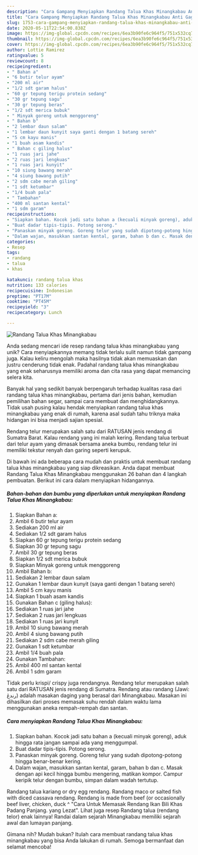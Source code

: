 ```yaml
---
description: "Cara Gampang Menyiapkan Randang Talua Khas Minangkabau Anti Gagal"
title: "Cara Gampang Menyiapkan Randang Talua Khas Minangkabau Anti Gagal"
slug: 1753-cara-gampang-menyiapkan-randang-talua-khas-minangkabau-anti-gagal
date: 2020-05-11T22:54:00.838Z
image: https://img-global.cpcdn.com/recipes/6ea3b90fe6c964f5/751x532cq70/randang-talua-khas-minangkabau-foto-resep-utama.jpg
thumbnail: https://img-global.cpcdn.com/recipes/6ea3b90fe6c964f5/751x532cq70/randang-talua-khas-minangkabau-foto-resep-utama.jpg
cover: https://img-global.cpcdn.com/recipes/6ea3b90fe6c964f5/751x532cq70/randang-talua-khas-minangkabau-foto-resep-utama.jpg
author: Lottie Ramirez
ratingvalue: 5
reviewcount: 8
recipeingredient:
- " Bahan a"
- "6 butir telur ayam"
- "200 ml air"
- "1/2 sdt garam halus"
- "60 gr tepung terigu protein sedang"
- "30 gr tepung sagu"
- "30 gr tepung beras"
- "1/2 sdt merica bubuk"
- " Minyak goreng untuk menggoreng"
- " Bahan b"
- "2 lembar daun salam"
- "1 lembar daun kunyit saya ganti dengan 1 batang sereh"
- "5 cm kayu manis"
- "1 buah asam kandis"
- " Bahan c giling halus"
- "1 ruas jari jahe"
- "2 ruas jari lengkuas"
- "1 ruas jari kunyit"
- "10 siung bawang merah"
- "4 siung bawang putih"
- "2 sdm cabe merah giling"
- "1 sdt ketumbar"
- "1/4 buah pala"
- " Tambahan"
- "400 ml santan kental"
- "1 sdm garam"
recipeinstructions:
- "Siapkan bahan. Kocok jadi satu bahan a (kecuali minyak goreng), aduk hingga rata jangan sampai ada yang menggumpal."
- "Buat dadar tipis-tipis. Potong serong."
- "Panaskan minyak goreng. Goreng telur yang sudah dipotong-potong hingga benar-benar kering."
- "Dalam wajan, masukkan santan kental, garam, bahan b dan c. Masak dengan api kecil hingga bumbu mengering, matikan kompor. Campur keripik telur dengan bumbu, simpan dalam wadah tertutup."
categories:
- Resep
tags:
- randang
- talua
- khas

katakunci: randang talua khas 
nutrition: 133 calories
recipecuisine: Indonesian
preptime: "PT17M"
cooktime: "PT45M"
recipeyield: "3"
recipecategory: Lunch

---
```



![Randang Talua Khas Minangkabau](https://img-global.cpcdn.com/recipes/6ea3b90fe6c964f5/751x532cq70/randang-talua-khas-minangkabau-foto-resep-utama.jpg)

Anda sedang mencari ide resep randang talua khas minangkabau yang unik? Cara menyiapkannya memang tidak terlalu sulit namun tidak gampang juga. Kalau keliru mengolah maka hasilnya tidak akan memuaskan dan justru cenderung tidak enak. Padahal randang talua khas minangkabau yang enak seharusnya memiliki aroma dan cita rasa yang dapat memancing selera kita.

Banyak hal yang sedikit banyak berpengaruh terhadap kualitas rasa dari randang talua khas minangkabau, pertama dari jenis bahan, kemudian pemilihan bahan segar, sampai cara membuat dan menghidangkannya. Tidak usah pusing kalau hendak menyiapkan randang talua khas minangkabau yang enak di rumah, karena asal sudah tahu triknya maka hidangan ini bisa menjadi sajian spesial.

Rendang telur merupakan salah satu dari RATUSAN jenis rendang di Sumatra Barat. Kalau rendang yang ini malah kering. Rendang talua terbuat dari telur ayam yang dimasak bersama aneka bumbu, rendang telur ini memiliki tekstur renyah dan garing seperti kerupuk.


Di bawah ini ada beberapa cara mudah dan praktis untuk membuat randang talua khas minangkabau yang siap dikreasikan. Anda dapat membuat Randang Talua Khas Minangkabau menggunakan 26 bahan dan 4 langkah pembuatan. Berikut ini cara dalam menyiapkan hidangannya.

<!--inarticleads1-->

##### Bahan-bahan dan bumbu yang diperlukan untuk menyiapkan Randang Talua Khas Minangkabau:

1. Siapkan  Bahan a:
1. Ambil 6 butir telur ayam
1. Sediakan 200 ml air
1. Sediakan 1/2 sdt garam halus
1. Siapkan 60 gr tepung terigu protein sedang
1. Siapkan 30 gr tepung sagu
1. Ambil 30 gr tepung beras
1. Siapkan 1/2 sdt merica bubuk
1. Siapkan  Minyak goreng untuk menggoreng
1. Ambil  Bahan b:
1. Sediakan 2 lembar daun salam
1. Gunakan 1 lembar daun kunyit (saya ganti dengan 1 batang sereh)
1. Ambil 5 cm kayu manis
1. Siapkan 1 buah asam kandis
1. Gunakan  Bahan c (giling halus):
1. Sediakan 1 ruas jari jahe
1. Sediakan 2 ruas jari lengkuas
1. Sediakan 1 ruas jari kunyit
1. Ambil 10 siung bawang merah
1. Ambil 4 siung bawang putih
1. Sediakan 2 sdm cabe merah giling
1. Gunakan 1 sdt ketumbar
1. Ambil 1/4 buah pala
1. Gunakan  Tambahan:
1. Ambil 400 ml santan kental
1. Ambil 1 sdm garam


Tidak perlu krispi/ crispy juga rendangnya. Rendang telur merupakan salah satu dari RATUSAN jenis rendang di Sumatra. Rendang atau randang (Jawi: رندڠ) adalah masakan daging yang berasal dari Minangkabau. Masakan ini dihasilkan dari proses memasak suhu rendah dalam waktu lama menggunakan aneka rempah-rempah dan santan. 

<!--inarticleads2-->

##### Cara menyiapkan Randang Talua Khas Minangkabau:

1. Siapkan bahan. Kocok jadi satu bahan a (kecuali minyak goreng), aduk hingga rata jangan sampai ada yang menggumpal.
1. Buat dadar tipis-tipis. Potong serong.
1. Panaskan minyak goreng. Goreng telur yang sudah dipotong-potong hingga benar-benar kering.
1. Dalam wajan, masukkan santan kental, garam, bahan b dan c. Masak dengan api kecil hingga bumbu mengering, matikan kompor. Campur keripik telur dengan bumbu, simpan dalam wadah tertutup.


Randang talua kariang or dry egg rendang. Randang maco or salted fish with diced cassava rendang. Rendang is made from beef (or occasionally beef liver, chicken, duck ^ &#34;Cara Untuk Memasak Rendang Ikan Bili Khas Padang Panjang. yang Lezat&#34;. Lihat juga resep Randang talua (rendang telor) enak lainnya! Randai dalam sejarah Minangkabau memiliki sejarah awal dan lumayan panjang. 

Gimana nih? Mudah bukan? Itulah cara membuat randang talua khas minangkabau yang bisa Anda lakukan di rumah. Semoga bermanfaat dan selamat mencoba!
